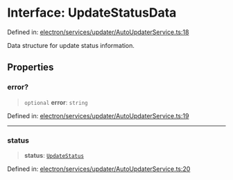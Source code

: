 # Interface: UpdateStatusData

Defined in: [electron/services/updater/AutoUpdaterService.ts:18](https://github.com/Nick2bad4u/Uptime-Watcher/blob/dca5483e793478722cd3e6e125cafcec5fc771f0/electron/services/updater/AutoUpdaterService.ts#L18)

Data structure for update status information.

## Properties

### error?

> `optional` **error**: `string`

Defined in: [electron/services/updater/AutoUpdaterService.ts:19](https://github.com/Nick2bad4u/Uptime-Watcher/blob/dca5483e793478722cd3e6e125cafcec5fc771f0/electron/services/updater/AutoUpdaterService.ts#L19)

***

### status

> **status**: [`UpdateStatus`](../type-aliases/UpdateStatus.md)

Defined in: [electron/services/updater/AutoUpdaterService.ts:20](https://github.com/Nick2bad4u/Uptime-Watcher/blob/dca5483e793478722cd3e6e125cafcec5fc771f0/electron/services/updater/AutoUpdaterService.ts#L20)
